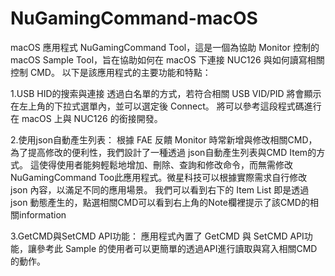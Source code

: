 # NuGamingCommand-macOS
 
macOS 應用程式 NuGamingCommand Tool，這是一個為協助 Monitor 控制的 macOS Sample Tool，旨在協助如何在 macOS 下連接 NUC126 與如何讀寫相關控制 CMD。
以下是該應用程式的主要功能和特點：

1.USB HID的搜索與連接
透過白名單的方式，若符合相關 USB VID/PID 將會顯示在左上角的下拉式選單內，並可以選定後 Connect。
將可以參考這段程式碼進行在 macOS 上與 NUC126 的銜接開發。

2.使用json自動產生列表：
根據 FAE 反饋 Monitor 時常新增與修改相關CMD，為了提高修改的便利性，我們設計了一種透過 json自動產生列表與CMD Item的方式。
這使得使用者能夠輕鬆地增加、刪除、查詢和修改命令，而無需修改NuGamingCommand Too此應用程式。微星科技可以根據實際需求自行修改  json 內容，以滿足不同的應用場景。
我們可以看到右下的 Item List 即是透過 json 動態產生的，點選相關CMD可以看到右上角的Note欄裡提示了該CMD的相關information

3.GetCMD與SetCMD API功能：
應用程式內置了 GetCMD 與 SetCMD API功能，讓參考此 Sample 的使用者可以更簡單的透過API進行讀取與寫入相關CMD的動作。


